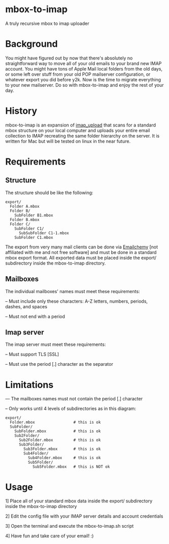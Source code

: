 # mbox-to-imap
A truly recursive mbox to imap uploader

# Background
You might have figured out by now that there's absolutely no straightforward way to move all of your old emails to your brand new IMAP account. You might have tons of Apple Mail local folders from the old days, or some left over stuff from your old POP mailserver configuration, or whatever export you did before y2k. Now is the time to migrate everything to your new mailserver. Do so with mbox-to-imap and enjoy the rest of your day.

# History
mbox-to-imap is an expansion of [imap_upload](https://github.com/rgladwell/imap-upload) that scans for a standard mbox structure on your local computer and uploads your entire email collection to IMAP recreating the same folder hierarchy on the server. It is written for Mac but will be tested on linux in the near future.

# Requirements
## Structure
The structure should be like the following:

```
export/
  Folder A.mbox
  Folder B/
    SubFolder B1.mbox
  Folder B.mbox
  Folder C/
    SubFolder C1/
      SubSubFolder C1-1.mbox
    SubFolder C1.mbox
```

The export from very many mail clients can be done via [Emailchemy](http://weirdkid.com/emailchemy/) [not affiliated with me and not free software] and must be done in a standard mbox export format. All exported data must be placed inside the export/ subdirectory inside the mbox-to-imap directory.

## Mailboxes

The individual mailboxes' names must meet these requirements:

  – Must include only these characters: A-Z letters, numbers, periods, dashes, and spaces
  
  – Must not end with a period

## Imap server

The imap server must meet these requirements:

  – Must support TLS [SSL]

  – Must use the period [.] character as the separator

# Limitations

  — The mailboxes names must not contain the period [.] character

  – Only works until 4 levels of subdirectories as in this diagram:
  
```
export/
  Folder.mbox                 # this is ok
  SubFolder/
    SubFolder.mbox            # this is ok
    Sub2Folder/
      Sub2Folder.mbox         # this is ok
      Sub3Folder/
        Sub3Folder.mbox       # this is ok
        Sub4Folder/
          Sub4Folder.mbox     # this is ok
          Sub5Folder/
            Sub5Folder.mbox   # this is NOT ok
```

# Usage

1] Place all of your standard mbox data inside the export/ subdirectory inside the mbox-to-imap directory

2] Edit the config file with your IMAP server details and account credentials

3] Open the terminal and execute the mbox-to-imap.sh script

4] Have fun and take care of your email! :)

